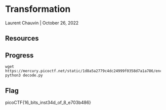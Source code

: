 # Transformation

Laurent Chauvin | October 26, 2022

## Resources

## Progress

```
wget https://mercury.picoctf.net/static/1d8a5a2779c4dc24999f0358d7a1a786/enc
python3 decode.py
```

## Flag

picoCTF{16_bits_inst34d_of_8_e703b486}

